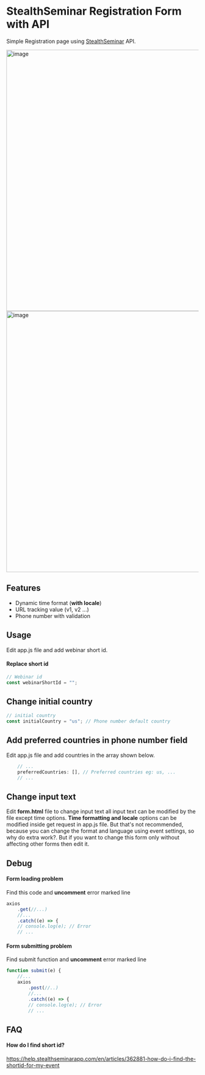 # StealthSeminar Registration Form with API

Simple Registration page using [StealthSeminar](https://docs.stealthseminarapp.com/) API.

<img width="1365" height="683" alt="image" src="https://github.com/user-attachments/assets/5850eace-385d-44d7-b981-d1d08d3e68a3" />
<img width="1365" height="683" alt="image" src="https://github.com/user-attachments/assets/32ba30d5-eb77-4daf-a2e0-d4e017dff643" />



## Features

- Dynamic time format (**with locale**)
- URL tracking value (v1, v2 ...)
- Phone number with validation

## Usage

Edit app.js file and add webinar short id. 

#### Replace short id

```javascript
// Webinar id
const webinarShortId = "";
```

## Change initial country

```javascript
// initial country
const initialCountry = "us"; // Phone number default country
```

## Add preferred countries in phone number field

Edit app.js file and add countries in the array shown below.

```javascript
	// ...
    preferredCountries: [], // Preferred countries eg: us, ...
	// ...
```

## Change input text

Edit **form.html** file to change input text all input text can be modified by the file except time options. **Time formatting and locale** options can be modified inside get request in app.js file. But that's not recommended, because you can change the format and language using event settings, so why do extra work?. But if you want to change this form only without affecting other forms then edit it.

## Debug

#### Form loading problem

Find this code and **uncomment** error marked line

```javascript
axios
	.get(//...)
	//...
	.catch((e) => {
	// console.log(e); // Error
	// ...
```

#### Form submitting problem

Find submit function and **uncomment** error marked line

```javascript
function submit(e) {
	//...
	axios
		.post(//..)
		//...
		.catch((e) => {
		// console.log(e); // Error
		// ...
```

## FAQ

#### How do I find short id?

https://help.stealthseminarapp.com/en/articles/362881-how-do-i-find-the-shortid-for-my-event
